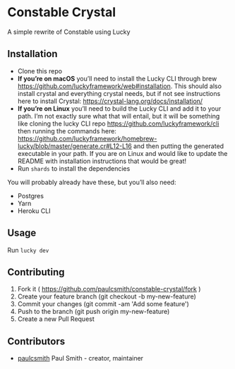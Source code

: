 # Constable Crystal

A simple rewrite of Constable using Lucky

## Installation

* Clone this repo
* **If you’re on macOS** you’ll need to install the Lucky CLI through brew
https://github.com/luckyframework/web#installation. This should also install
crystal and everything crystal needs, but if not see instructions here to
install Crystal: https://crystal-lang.org/docs/installation/
* **If you’re on Linux** you’ll need to build the Lucky CLI and add it to your path.
I’m not exactly sure what that will entail, but it will be something like
cloning the lucky CLI repo https://github.com/luckyframework/cli then running
the commands here:
https://github.com/luckyframework/homebrew-lucky/blob/master/generate.cr#L12-L16
and then putting the generated executable in your path. If you are on Linux and
would like to update the README with installation instructions that would be
great!
* Run `shards` to install the dependencies

You will probably already have these, but you’ll also need:

* Postgres
* Yarn
* Heroku CLI


## Usage

Run `lucky dev`

## Contributing

1. Fork it ( https://github.com/paulcsmith/constable-crystal/fork )
2. Create your feature branch (git checkout -b my-new-feature)
3. Commit your changes (git commit -am 'Add some feature')
4. Push to the branch (git push origin my-new-feature)
5. Create a new Pull Request

## Contributors

- [paulcsmith](https://github.com/paulcsmith) Paul Smith - creator, maintainer
